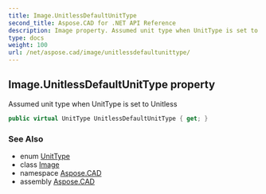 ```yaml
---
title: Image.UnitlessDefaultUnitType
second_title: Aspose.CAD for .NET API Reference
description: Image property. Assumed unit type when UnitType is set to Unitless
type: docs
weight: 100
url: /net/aspose.cad/image/unitlessdefaultunittype/
---
```

## Image.UnitlessDefaultUnitType property

Assumed unit type when UnitType is set to Unitless

```csharp
public virtual UnitType UnitlessDefaultUnitType { get; }
```

### See Also

* enum [UnitType](../../../aspose.cad.imageoptions/unittype/)
* class [Image](../)
* namespace [Aspose.CAD](../../../aspose.cad/)
* assembly [Aspose.CAD](../../../)


